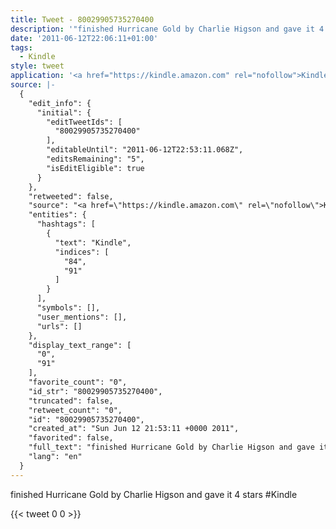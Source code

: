 ```yaml
---
title: Tweet - 80029905735270400
description: '"finished Hurricane Gold by Charlie Higson and gave it 4 stars  #Kindle"'
date: '2011-06-12T22:06:11+01:00'
tags:
  - Kindle
style: tweet
application: '<a href="https://kindle.amazon.com" rel="nofollow">Kindle</a>'
source: |-
  {
    "edit_info": {
      "initial": {
        "editTweetIds": [
          "80029905735270400"
        ],
        "editableUntil": "2011-06-12T22:53:11.068Z",
        "editsRemaining": "5",
        "isEditEligible": true
      }
    },
    "retweeted": false,
    "source": "<a href=\"https://kindle.amazon.com\" rel=\"nofollow\">Kindle</a>",
    "entities": {
      "hashtags": [
        {
          "text": "Kindle",
          "indices": [
            "84",
            "91"
          ]
        }
      ],
      "symbols": [],
      "user_mentions": [],
      "urls": []
    },
    "display_text_range": [
      "0",
      "91"
    ],
    "favorite_count": "0",
    "id_str": "80029905735270400",
    "truncated": false,
    "retweet_count": "0",
    "id": "80029905735270400",
    "created_at": "Sun Jun 12 21:53:11 +0000 2011",
    "favorited": false,
    "full_text": "finished Hurricane Gold by Charlie Higson and gave it 4 stars http://amzn.to/m8vxny #Kindle",
    "lang": "en"
  }
---
```

finished Hurricane Gold by Charlie Higson and gave it 4 stars  #Kindle
    
{{< tweet 0 0 >}}
    

